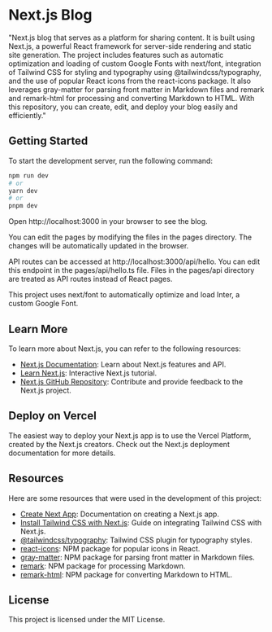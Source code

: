 # Next.js Blog

"Next.js blog that serves as a platform for sharing content. It is built using Next.js, a powerful React framework for server-side rendering and static site generation. The project includes features such as automatic optimization and loading of custom Google Fonts with next/font, integration of Tailwind CSS for styling and typography using @tailwindcss/typography, and the use of popular React icons from the react-icons package. It also leverages gray-matter for parsing front matter in Markdown files and remark and remark-html for processing and converting Markdown to HTML. With this repository, you can create, edit, and deploy your blog easily and efficiently."

## Getting Started

To start the development server, run the following command:

```bash
npm run dev
# or
yarn dev
# or
pnpm dev
```

Open http://localhost:3000 in your browser to see the blog.

You can edit the pages by modifying the files in the pages directory. The changes will be automatically updated in the browser.

API routes can be accessed at http://localhost:3000/api/hello. You can edit this endpoint in the pages/api/hello.ts file. Files in the pages/api directory are treated as API routes instead of React pages.

This project uses next/font to automatically optimize and load Inter, a custom Google Font.

## Learn More

To learn more about Next.js, you can refer to the following resources:

- [Next.js Documentation](https://nextjs.org/docs): Learn about Next.js features and API.
- [Learn Next.js](https://nextjs.org/learn): Interactive Next.js tutorial.
- [Next.js GitHub Repository](https://github.com/vercel/next.js/): Contribute and provide feedback to the Next.js project.

## Deploy on Vercel

The easiest way to deploy your Next.js app is to use the Vercel Platform, created by the Next.js creators. Check out the Next.js deployment documentation for more details.

## Resources

Here are some resources that were used in the development of this project:

- [Create Next App](https://nextjs.org/docs/api-reference/create-next-app): Documentation on creating a Next.js app.
- [Install Tailwind CSS with Next.js](https://tailwindcss.com/docs/guides/nextjs): Guide on integrating Tailwind CSS with Next.js.
- [@tailwindcss/typography](https://tailwindcss.com/docs/typography-plugin): Tailwind CSS plugin for typography styles.
- [react-icons](https://www.npmjs.com/package/react-icons): NPM package for popular icons in React.
- [gray-matter](https://www.npmjs.com/package/gray-matter): NPM package for parsing front matter in Markdown files.
- [remark](https://www.npmjs.com/package/remark): NPM package for processing Markdown.
- [remark-html](https://www.npmjs.com/package/remark-html): NPM package for converting Markdown to HTML.

## License

This project is licensed under the MIT License.
